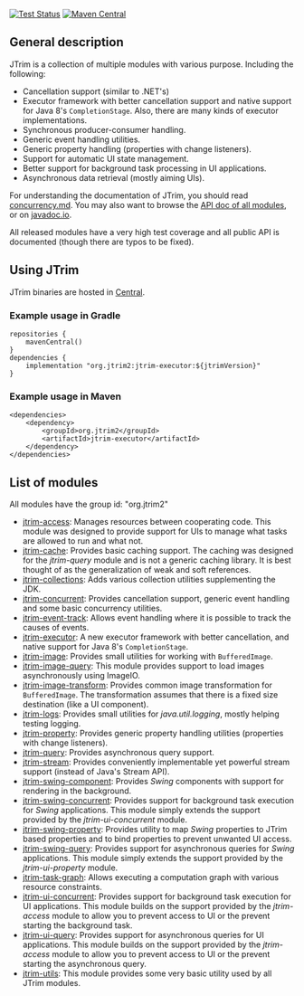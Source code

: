 [![Test Status](https://github.com/kelemen/JTrim/actions/workflows/tests.yml/badge.svg)](https://github.com/kelemen/JTrim/actions/workflows/tests.yml)
[![Maven Central](https://img.shields.io/maven-central/v/org.jtrim2/jtrim-utils)](https://search.maven.org/search?q=g:org.jtrim2)

General description
-------------------

JTrim is a collection of multiple modules with various purpose. Including the
following:

- Cancellation support (similar to .NET's)
- Executor framework with better cancellation support and native support
  for Java 8's `CompletionStage`. Also, there are many kinds of executor
  implementations.
- Synchronous producer-consumer handling.
- Generic event handling utilities.
- Generic property handling (properties with change listeners).
- Support for automatic UI state management.
- Better support for background task processing in UI applications.
- Asynchronous data retrieval (mostly aiming UIs).


For understanding the documentation of JTrim, you should read [concurrency.md](concurrency.md).
You may also want to browse the [API doc of all modules](https://htmlpreview.github.io/?https://github.com/kelemen/api-docs/blob/jtrim/api/index.html),
or on [javadoc.io](https://javadoc.io/doc/org.jtrim2).

All released modules have a very high test coverage and all public API is
documented (though there are typos to be fixed).


Using JTrim
-----------

JTrim binaries are hosted in [Central](https://repo1.maven.org/maven2).

### Example usage in Gradle

    repositories {
        mavenCentral()
    }
    dependencies {
        implementation "org.jtrim2:jtrim-executor:${jtrimVersion}"
    }

### Example usage in Maven

    <dependencies>
        <dependency>
            <groupId>org.jtrim2</groupId>
            <artifactId>jtrim-executor</artifactId>
        </dependency>
    </dependencies>


List of modules
---------------

All modules have the group id: "org.jtrim2"

- [jtrim-access](https://github.com/kelemen/JTrim/blob/master/subprojects/jtrim-access/readme.md):
  Manages resources between cooperating code. This module was designed to
  provide support for UIs to manage what tasks are allowed to run and what not.
- [jtrim-cache](https://github.com/kelemen/JTrim/blob/master/subprojects/jtrim-cache/readme.md):
  Provides basic caching support. The caching was designed for the *jtrim-query*
  module and is not a generic caching library. It is best thought of as the
  generalization of weak and soft references.
- [jtrim-collections](https://github.com/kelemen/JTrim/blob/master/subprojects/jtrim-collections/readme.md):
  Adds various collection utilities supplementing the JDK.
- [jtrim-concurrent](https://github.com/kelemen/JTrim/blob/master/subprojects/jtrim-concurrent/readme.md):
  Provides cancellation support, generic event handling and some basic
  concurrency utilities.
- [jtrim-event-track](https://github.com/kelemen/JTrim/blob/master/subprojects/jtrim-event-track/readme.md):
  Allows event handling where it is possible to track the causes of events.
- [jtrim-executor](https://github.com/kelemen/JTrim/blob/master/subprojects/jtrim-executor/readme.md):
  A new executor framework with better cancellation, and native support for
  Java 8's `CompletionStage`.
- [jtrim-image](https://github.com/kelemen/JTrim/blob/master/subprojects/jtrim-image/readme.md):
  Provides small utilities for working with `BufferedImage`.
- [jtrim-image-query](https://github.com/kelemen/JTrim/blob/master/subprojects/jtrim-image-query/readme.md):
  This module provides support to load images asynchronously using ImageIO.
- [jtrim-image-transform](https://github.com/kelemen/JTrim/blob/master/subprojects/jtrim-image-transform/readme.md):
  Provides common image transformation for `BufferedImage`. The transformation
  assumes that there is a fixed size destination (like a UI component).
- [jtrim-logs](https://github.com/kelemen/JTrim/blob/master/subprojects/jtrim-logs/readme.md):
  Provides small utilities for *java.util.logging*, mostly helping testing
  logging.
- [jtrim-property](https://github.com/kelemen/JTrim/blob/master/subprojects/jtrim-property/readme.md):
  Provides generic property handling utilities (properties with change listeners).
- [jtrim-query](https://github.com/kelemen/JTrim/blob/master/subprojects/jtrim-query/readme.md):
  Provides asynchronous query support.
- [jtrim-stream](https://github.com/kelemen/JTrim/blob/master/subprojects/jtrim-stream/readme.md):
  Provides conveniently implementable yet powerful stream support (instead of Java's Stream API).
- [jtrim-swing-component](https://github.com/kelemen/JTrim/blob/master/subprojects/jtrim-swing-component/readme.md):
  Provides *Swing* components with support for rendering in the background.
- [jtrim-swing-concurrent](https://github.com/kelemen/JTrim/blob/master/subprojects/jtrim-swing-concurrent/readme.md):
  Provides support for background task execution for *Swing* applications. This
  module simply extends the support provided by the *jtrim-ui-concurrent* module.
- [jtrim-swing-property](https://github.com/kelemen/JTrim/blob/master/subprojects/jtrim-swing-property/readme.md):
  Provides utility to map *Swing* properties to JTrim based properties and to
  bind properties to prevent unwanted UI access.
- [jtrim-swing-query](https://github.com/kelemen/JTrim/blob/master/subprojects/jtrim-swing-query/readme.md):
  Provides support for asynchronous queries for *Swing* applications. This
  module simply extends the support provided by the *jtrim-ui-property* module.
- [jtrim-task-graph](https://github.com/kelemen/JTrim/blob/master/subprojects/jtrim-task-graph/readme.md):
  Allows executing a computation graph with various resource constraints.
- [jtrim-ui-concurrent](https://github.com/kelemen/JTrim/blob/master/subprojects/jtrim-ui-concurrent/readme.md):
  Provides support for background task execution for UI applications. This module
  builds on the support provided by the *jtrim-access* module to allow you to
  prevent access to UI or the prevent starting the background task.
- [jtrim-ui-query](https://github.com/kelemen/JTrim/blob/master/subprojects/jtrim-ui-query/readme.md):
  Provides support for asynchronous queries for UI applications. This module
  builds on the support provided by the *jtrim-access* module to allow you to
  prevent access to UI or the prevent starting the asynchronous query.
- [jtrim-utils](https://github.com/kelemen/JTrim/blob/master/subprojects/jtrim-utils/readme.md):
  This module provides some very basic utility used by all JTrim modules.
